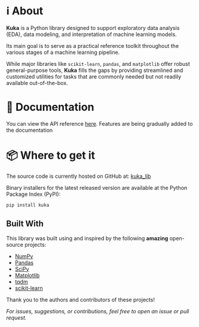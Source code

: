 # ℹ️ About

**Kuka** is a Python library designed to support exploratory data analysis (EDA), data modeling, and interpretation of machine learning models.  

Its main goal is to serve as a practical reference toolkit throughout the various stages of a machine learning pipeline.

While major libraries like `scikit-learn`, `pandas`, and `matplotlib` offer robust general-purpose tools, **Kuka** fills the gaps by providing streamlined and customized utilities for tasks that are commonly needed but not readily available out-of-the-box.

# 📖 Documentation

You can view the API reference [here](https://tenoriolms.github.io/kuka_lib/). Features are being gradually added to the documentation

# 📦 Where to get it

The source code is currently hosted on GitHub at: [kuka_lib](https://github.com/tenoriolms/kuka_lib)

Binary installers for the latest released version are available at the Python Package Index (PyPI):

```bash
pip install kuka
```

## Built With

This library was built using and inspired by the following **amazing** open-source projects:

- [NumPy](https://numpy.org/)
- [Pandas](https://pandas.pydata.org/)
- [SciPy](https://scipy.org/)
- [Matplotlib](https://matplotlib.org/)
- [tqdm](https://tqdm.github.io/)
- [scikit-learn](https://scikit-learn.org/stable/)

Thank you to the authors and contributors of these projects!

*For issues, suggestions, or contributions, feel free to open an issue or pull request.*

